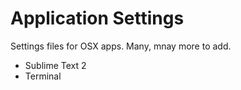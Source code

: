 # Application Settings

Settings files for OSX apps. Many, mnay more to add.

- Sublime Text 2
- Terminal
